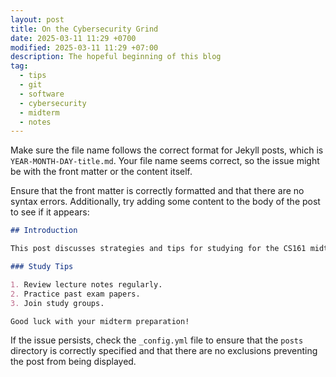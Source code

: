 ```yaml
---
layout: post
title: On the Cybersecurity Grind
date: 2025-03-11 11:29 +0700
modified: 2025-03-11 11:29 +07:00
description: The hopeful beginning of this blog
tag:
  - tips
  - git
  - software
  - cybersecurity
  - midterm
  - notes
---
```

Make sure the file name follows the correct format for Jekyll posts, which is `YEAR-MONTH-DAY-title.md`. Your file name seems correct, so the issue might be with the front matter or the content itself.

Ensure that the front matter is correctly formatted and that there are no syntax errors. Additionally, try adding some content to the body of the post to see if it appears:

```markdown
## Introduction

This post discusses strategies and tips for studying for the CS161 midterm.

### Study Tips

1. Review lecture notes regularly.
2. Practice past exam papers.
3. Join study groups.

Good luck with your midterm preparation!
```

If the issue persists, check the `_config.yml` file to ensure that the `posts` directory is correctly specified and that there are no exclusions preventing the post from being displayed.
